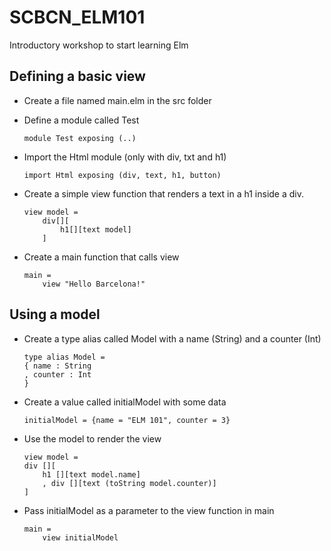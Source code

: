 # SCBCN_ELM101
Introductory workshop to start learning Elm

## Defining a basic view
 - Create a file named main.elm in the src folder
 - Define a module called Test
    
    ``` 
    module Test exposing (..)
    ```
 - Import the Html module (only with div, txt and h1)
    
    ```
    import Html exposing (div, text, h1, button)
    ```
 - Create a simple view function that renders a text in a h1 inside a div.
    
    ```
    view model =
        div[][
            h1[][text model]
        ]
    ```
 - Create a main function that calls view
    
    ```
    main =
        view "Hello Barcelona!"
    ```

## Using a model
 - Create a type alias called Model with a name (String) and a counter (Int)

    ```
    type alias Model =
    { name : String
    , counter : Int
    }
    ```
 - Create a value called initialModel with some data

    ```
    initialModel = {name = "ELM 101", counter = 3}
    ```
 - Use the model to render the view

    ```
    view model =
    div [][
        h1 [][text model.name]
        , div [][text (toString model.counter)]
    ]
    ```

 - Pass initialModel as a parameter to the view function in main

    ```
    main =
        view initialModel
    ```
